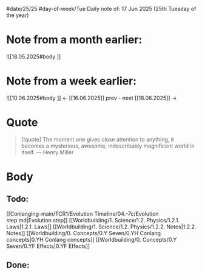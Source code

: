 
#date/25/25
#day-of-week/Tue
Daily note of: 17 Jun 2025 (25th Tuesday of the year)

# Note from a month earlier:
![[18.05.2025#body ]]

# Note from a week earlier:
![[10.06.2025#body ]]
 <- [[16.06.2025]] prev - next [[18.06.2025]] ->
# Quote

> [!quote] The moment one gives close attention to anything, it becomes a mysterious, awesome, indescribably magnificent world in itself.
> — Henry Miller
# Body

## Todo:

[[Conlanging-main/TCR1/Evolution Timeline/04.-7c/Evolution step.md|Evolution step]]
[[Worldbuilding/1. Science/1.2. Physics/1.2.1. Laws|1.2.1. Laws]]
[[Worldbuilding/1. Science/1.2. Physics/1.2.2. Notes|1.2.2. Notes]]
[[Worldbuilding/0. Concepts/0.Y Seven/0.YH Conlang concepts|0.YH Conlang concepts]]
[[Worldbuilding/0. Concepts/0.Y Seven/0.YF Effects|0.YF Effects]]
## Done: